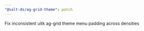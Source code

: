 ```yaml
---
"@salt-ds/ag-grid-theme": patch
---
```


Fix inconsistent uitk ag-grid theme menu padding across densities
